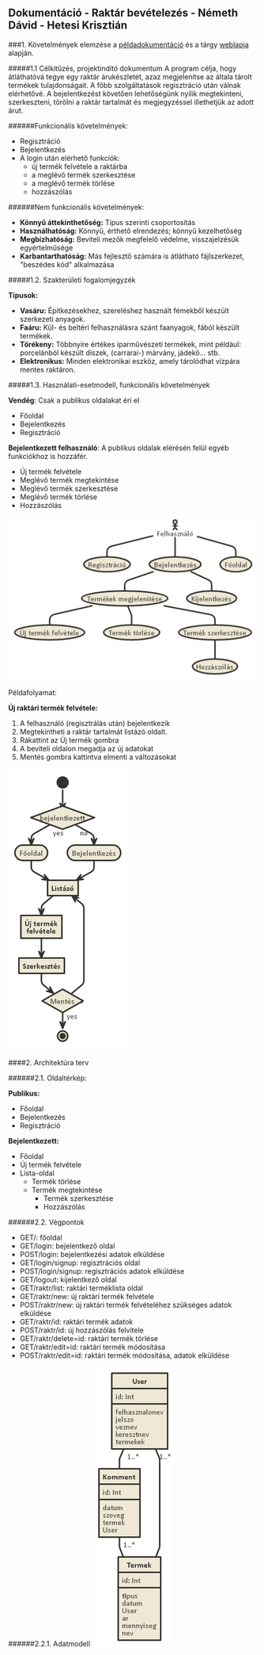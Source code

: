 ## Dokumentáció - Raktár bevételezés - Németh Dávid - Hetesi Krisztián

###1. Követelmények elemzése a [példadokumentáció](http://webprogramozas.inf.elte.hu/alkfejl/A_dokumentacio_felepitese.pdf) és a tárgy [weblapja](http://webprogramozas.inf.elte.hu/alkfejl.php) alapján.

#####1.1 Célkitűzés, projektindító dokumentum
A program célja, hogy átláthatóvá tegye egy raktár árukészletét, azaz megjelenítse az általa tárolt termékek tulajdonságait. A főbb szolgáltatások regisztráció után válnak elérhetővé. A bejelentkezést követően lehetőségünk nyílik megtekinteni, szerkeszteni, törölni a raktár tartalmát és megjegyzéssel illethetjük az adott árut.

######Funkcionális követelmények:
* Regisztráció
* Bejelentkezés
* A login után elérhető funkciók:
  - új termék felvétele a raktárba
  - a meglévő termék szerkesztése
  - a meglévő termék törlése
  - hozzászólás

######Nem funkcionális követelmények:
*	**Könnyű áttekinthetőség:** Típus szerinti csoportosítás
*	**Használhatóság:** Könnyű, érthető elrendezés; könnyű kezelhetőség
*	**Megbízhatóság:** Beviteli mezők megfelelő védelme, visszajelzésük egyértelműsége
*	**Karbantarthatóság:** Más fejlesztő számára is átlátható fájlszerkezet, "beszédes kód" alkalmazása

#####1.2.	Szakterületi fogalomjegyzék

**Típusok:**
* **Vasáru:** Építkezésekhez, szereléshez használt fémekből készült szerkezeti anyagok.
* **Faáru:** Kül- és beltéri felhasználásra szánt faanyagok, fából készült termékek.
* **Törékeny:** Többnyire értékes iparművészeti termékek, mint például: porcelánból készült díszek, (carrarai-) márvány, jádekő... stb.
* **Elektronikus:** Minden elektronikai eszköz, amely tárolódhat vízpára mentes raktáron.

#####1.3.	Használati-esetmodell, funkcionális követelmények

**Vendég**: Csak a publikus oldalakat éri el

*	Főoldal
*	Bejelentkezés
*	Regisztráció

**Bejelentkezett felhasználó**: A publikus oldalak elérésén felül egyéb funkciókhoz is hozzáfér.

*	Új termék felvétele
*	Meglévő termék megtekintése
*	Meglévő termék szerkesztése
*	Meglévő termék törlése
*	Hozzászólás

![](sajatimages/teljes-eset-diagram.png)

Példafolyamat:

**Új raktári termék felvétele:**

1.	A felhasználó (regisztrálás után) bejelentkezik
2.	Megtekintheti a raktár tartalmát listázó oldalt.
3.	Rákattint az Új termék gombra
4.	A beviteli oldalon megadja az új adatokat
5.	Mentés gombra kattintva elmenti a változásokat

![](sajatimages/peldafolyamat.png)


####2. Architektúra terv

######2.1. Oldaltérkép:

**Publikus:**
* Főoldal
* Bejelentkezés
* Regisztráció

**Bejelentkezett:**
* Főoldal
* Új termék felvétele
* Lista-oldal
  * Termék törlése 
  * Termék megtekintése
    * Termék szerkesztése 
    * Hozzászólás


######2.2. Végpontok

* GET/: főoldal
* GET/login: bejelentkező oldal
* POST/login: bejelentkezési adatok elküldése
* GET/login/signup: regisztrációs oldal
* POST/login/signup: regisztrációs adatok elküldése
* GET/logout: kijelentkező oldal
* GET/raktr/list: raktári terméklista oldal
* GET/raktr/new: új raktári termék felvétele
* POST/raktr/new: új raktári termék felvételéhez szükséges adatok elküldése
* GET/raktr/id: raktári termék adatok
* POST/raktr/id: új hozzászólás felvitele
* GET/raktr/delete=id: raktári termék törlése
* GET/raktr/edit=id: raktári termék módosítása
* POST/raktr/edit=id: raktári termék módosítása, adatok elküldése

######2.2.1. Adatmodell
![](sajatimages/adatbazis-modell.png)

